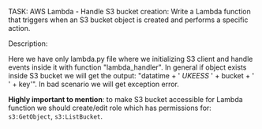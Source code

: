 TASK: AWS Lambda - Handle S3 bucket creation: Write a Lambda function that triggers when an S3 bucket object is created and performs a specific action.

Description:

Here we have only lambda.py file where we initializing S3 client and handle events inside it with function "lambda_handler". In general if object exists inside S3 bucket we will get the output: "datatime + ' _UKEESS_ ' + bucket + ' ' + key'". In bad scenario we will get exception error.

**Highly important to mention**: to make S3 bucket accessible for Lambda function we should create/edit role which has permissions for: `s3:GetObject`, `s3:ListBucket`.
